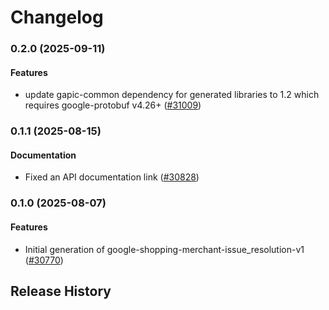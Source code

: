 # Changelog

### 0.2.0 (2025-09-11)

#### Features

* update gapic-common dependency for generated libraries to 1.2 which requires google-protobuf v4.26+ ([#31009](https://github.com/googleapis/google-cloud-ruby/issues/31009)) 

### 0.1.1 (2025-08-15)

#### Documentation

* Fixed an API documentation link ([#30828](https://github.com/googleapis/google-cloud-ruby/issues/30828)) 

### 0.1.0 (2025-08-07)

#### Features

* Initial generation of google-shopping-merchant-issue_resolution-v1 ([#30770](https://github.com/googleapis/google-cloud-ruby/issues/30770)) 

## Release History
